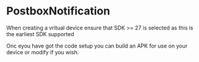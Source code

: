 # PostboxNotification

When creating a vritual device ensure that SDK >= 27 is selected as this is the earliest SDK supported

Onc eyou have got the code setup you can build an APK for use on your device or modify if you wish.
